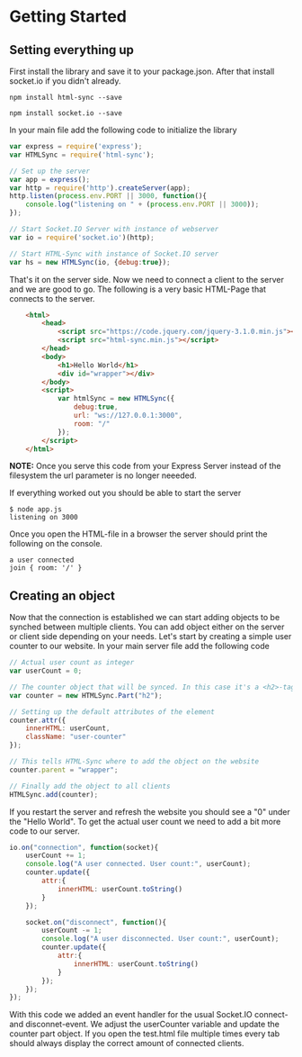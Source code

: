 Getting Started
===============
Setting everything up
----------------------

First install the library and save it to your package.json. After that install socket.io if you didn't already.
```
npm install html-sync --save

npm install socket.io --save
```

In your main file add the following code to initialize the library
```js
var express = require('express');
var HTMLSync = require('html-sync');

// Set up the server
var app = express();
var http = require('http').createServer(app);
http.listen(process.env.PORT || 3000, function(){
    console.log("listening on " + (process.env.PORT || 3000));
});

// Start Socket.IO Server with instance of webserver
var io = require('socket.io')(http);

// Start HTML-Sync with instance of Socket.IO server
var hs = new HTMLSync(io, {debug:true});
```

That's it on the server side. Now we need to connect a client to the server and we are good to go.
The following is a very basic HTML-Page that connects to the server.
```html
    <html>
        <head>
            <script src="https://code.jquery.com/jquery-3.1.0.min.js"></script>
            <script src="html-sync.min.js"></script>
        </head>
        <body>
            <h1>Hello World</h1>
            <div id="wrapper"></div>
        </body>
        <script>
            var htmlSync = new HTMLSync({
                debug:true,
                url: "ws://127.0.0.1:3000",
                room: "/"
            });
        </script>
    </html>
```
**NOTE:** Once you serve this code from your Express Server instead of the filesystem the url parameter is no longer neeeded.

If everything worked out you should be able to start the server
```
$ node app.js
listening on 3000
```

Once you open the HTML-file in a browser the server should print the following on the console.
```
a user connected
join { room: '/' }
```

Creating an object
------------------
Now that the connection is established we can start adding objects to be synched between multiple clients. You can add object either on the server or client side depending on your needs.
Let's start by creating a simple user counter to our website. In your main server file add the following code
```js
// Actual user count as integer
var userCount = 0;

// The counter object that will be synced. In this case it's a <h2>-tag
var counter = new HTMLSync.Part("h2");

// Setting up the default attributes of the element
counter.attr({
    innerHTML: userCount,
    className: "user-counter"
});

// This tells HTML-Sync where to add the object on the website
counter.parent = "wrapper";

// Finally add the object to all clients
HTMLSync.add(counter);
```

If you restart the server and refresh the website you should see a "0" under the "Hello World". To get the actual user count we need to add a bit more code to our server.
```js
io.on("connection", function(socket){
    userCount += 1;
    console.log("A user connected. User count:", userCount);
    counter.update({
        attr:{
            innerHTML: userCount.toString()
        }
    });

    socket.on("disconnect", function(){
        userCount -= 1;
        console.log("A user disconnected. User count:", userCount);
        counter.update({
            attr:{
                innerHTML: userCount.toString()
            }
        });
    });
});
```

With this code we added an event handler for the usual Socket.IO connect- and disconnet-event. We adjust the userCounter variable and update the counter part object. If you open the test.html file multiple times every tab should always display the correct amount of connected clients.
